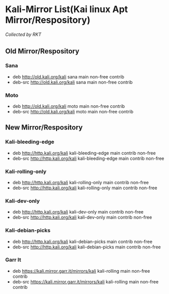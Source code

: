# Kali-Mirror List(Kai linux Apt Mirror/Respository)

<h6>Collected by RKT</h6>

<h2> Old Mirror/Respository </h2>

### Sana ###
+ deb http://old.kali.org/kali sana main non-free contrib
+ deb-src http://old.kali.org/kali sana main non-free contrib

### Moto ###
+ deb http://old.kali.org/kali moto main non-free contrib
+ deb-src http://old.kali.org/kali moto main non-free contrib

<h2>New Mirror/Respository</h2>

### Kali-bleeding-edge ###
+ deb http://http.kali.org/kali kali-bleeding-edge main contrib non-free
+ deb-src http://http.kali.org/kali kali-bleeding-edge main contrib non-free

### Kali-rolling-only ###
+ deb http://http.kali.org/kali kali-rolling-only  main contrib non-free
+ deb-src http://http.kali.org/kali kali-rolling-only  main contrib non-free

### Kali-dev-only ###
+ deb http://http.kali.org/kali kali-dev-only  main contrib non-free
+ deb-src http://http.kali.org/kali kali-dev-only  main contrib non-free

### Kali-debian-picks ###
+ deb http://http.kali.org/kali kali-debian-picks main contrib non-free
+ deb-src http://http.kali.org/kali kali-debian-picks main contrib non-free

### Garr It ###
+ deb https://kali.mirror.garr.it/mirrors/kali kali-rolling main non-free contrib
+ deb-src https://kali.mirror.garr.it/mirrors/kali kali-rolling main non-free contrib
